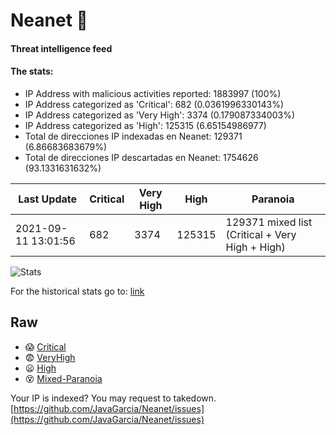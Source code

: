 # Neanet :hocho:
#### Threat intelligence feed
#### The stats:

- IP Address with malicious activities reported: 1883997 (100%)
- IP Address categorized as 'Critical':  682 (0.0361996330143%)
- IP Address categorized as 'Very High':  3374 (0.179087334003%)
- IP Address categorized as 'High':  125315 (6.65154986977)
- Total de direcciones IP indexadas en Neanet:  129371 (6.86683683679%)
- Total de direcciones IP descartadas en Neanet:  1754626 (93.1331631632%)

| Last Update | Critical | Very High | High | Paranoia |
| --- | --- | --- | --- | --- |
| 2021-09-11 13:01:56 | 682 | 3374 | 125315 | 129371 mixed list (Critical + Very High + High)|

![Stats](https://docs.google.com/spreadsheets/d/e/2PACX-1vSnaNMIXVabIpDJjufMlzH7poXnshF3mgd8Is1g9ytUEzVsP5my4Trn8f-xkoLLQ38xpL3HtmUexLo6/pubchart?oid=501124687&format=image)

For the historical stats go to: [link](/stats.csv)
## Raw
- :scream: [Critical](https://raw.githubusercontent.com/JavaGarcia/Neanet/master/blacklists/neanet_critical.txt)
- :fearful: [VeryHigh](https://raw.githubusercontent.com/JavaGarcia/Neanet/master/blacklists/neanet_veryHigh.txtt)
- :frowning: [High](https://raw.githubusercontent.com/JavaGarcia/Neanet/master/blacklists/neanet_high.txt)
- :dizzy_face: [Mixed-Paranoia](https://raw.githubusercontent.com/JavaGarcia/Neanet/master/blacklists/neanet_all.txt)


Your IP is indexed? You may request to takedown. [https://github.com/JavaGarcia/Neanet/issues](https://github.com/JavaGarcia/Neanet/issues)




















































































































































































































































































































































































































































































































































































































































































































































































































































































































































































































































































































































































































































































































































































































































































































































































































































































































































































































































































































































































































































































































































































































































































































































































































































































































































































































































































































































































































































































































































































































































































































































































































































































































































































































































































































































































































































































































































































































































































































































































































































































































































































































































































































































































































































































































































































































































































































































































































































































































































































































































































































































































































































































































































































































































































































































































































































































































































































































































































































































































































































































































































































































































































































































































































































































































































































































































































































































































































































































































































































































































































































































































































































































































































































































































































































































































































































































































































































































































































































































































































































































































































































































































































































































































































































































































































































































































































































































































































































































